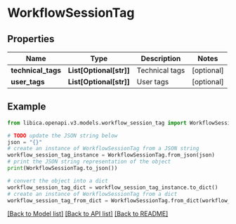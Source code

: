 # WorkflowSessionTag


## Properties

Name | Type | Description | Notes
------------ | ------------- | ------------- | -------------
**technical_tags** | **List[Optional[str]]** | Technical tags | [optional] 
**user_tags** | **List[Optional[str]]** | User tags | [optional] 

## Example

```python
from libica.openapi.v3.models.workflow_session_tag import WorkflowSessionTag

# TODO update the JSON string below
json = "{}"
# create an instance of WorkflowSessionTag from a JSON string
workflow_session_tag_instance = WorkflowSessionTag.from_json(json)
# print the JSON string representation of the object
print(WorkflowSessionTag.to_json())

# convert the object into a dict
workflow_session_tag_dict = workflow_session_tag_instance.to_dict()
# create an instance of WorkflowSessionTag from a dict
workflow_session_tag_from_dict = WorkflowSessionTag.from_dict(workflow_session_tag_dict)
```
[[Back to Model list]](../README.md#documentation-for-models) [[Back to API list]](../README.md#documentation-for-api-endpoints) [[Back to README]](../README.md)


